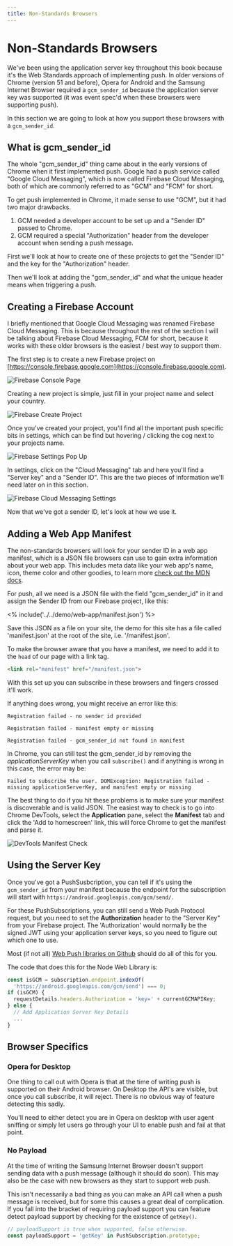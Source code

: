 ```yaml
---
title: Non-Standards Browsers
---
```

# Non-Standards Browsers

We've been using the application server key throughout this book because
it's the Web Standards approach of implementing push. In older
versions of Chrome (version 51 and before), Opera for Android and the
Samsung Internet Browser required a `gcm_sender_id` because the application
server key was supported (it was event spec'd when these browsers were
supporting push).

In this section we are going to look at how you support these browsers
with a `gcm_sender_id`.

## What is gcm_sender_id

The whole "gcm_sender_id" thing came about in the early versions of Chrome
when it first implemented push. Google had a push service called "Google
Cloud Messaging", which is now called Firebase Cloud Messaging, both of which
are commonly referred to as "GCM" and "FCM" for short.

To get push implemented in Chrome, it made sense to use "GCM", but it had
two major drawbacks.

1. GCM needed a developer account to be set up and a "Sender ID" passed to
Chrome.
1. GCM required a special "Authorization" header from the developer account
when sending a push message.

First we'll look at how to create one of these projects to get the
"Sender ID" and the key for the "Authorization" header.

Then we'll look at adding the "gcm_sender_id" and what the unique header
means when triggering a push.

## Creating a Firebase Account

I briefly mentioned that Google Cloud Messaging was renamed Firebase
Cloud Messaging. This is because throughout the rest of the section I will
be talking about Firebase Cloud Messaging, FCM for short, because it works
with these older browsers is the easiest / best way to support them.

The first step is to create a new Firebase project on [https://console.firebase.google.com](https://console.firebase.google.com).

![Firebase Console Page](/images/firebase-setup/01-firbease-console.png)

Creating a new project is simple, just fill in your project name and select
your country.

![Firebase Create Project](/images/firebase-setup/02-firbease-create-project.png)

Once you've created your project, you'll find all the important push specific
bits in settings, which can be find but hovering / clicking the cog next
to your projects name.

![Firebase Settings Pop Up](/images/firebase-setup/05-firebase-project-settings-pop-up-highlight.png)

In settings, click on the "Cloud Messaging" tab and here you'll find a "Server
key" and a "Sender ID". This are the two pieces of information we'll need later
on in this section.

![Firebase Cloud Messaging Settings](/images/firebase-setup/07-firebase-cloud-settings.png)

Now that we've got a sender ID, let's look at how we use it.

## Adding a Web App Manifest

The non-standards browsers will look for your sender ID in a web app manifest,
which is a JSON file browsers can use to gain extra information
about your web app. This includes meta data like your web app's name,
icon, theme color and other goodies, to learn more [check out the
MDN docs](https://developer.mozilla.org/en-US/docs/Web/Manifest).

For push, all we need is a JSON file with the field "gcm_sender_id"
in it and assign the Sender ID from our Firebase project, like this:

<% include('../../demo/web-app/manifest.json') %>

Save this JSON as a file on your site, the demo for this site has a file
called 'manifest.json' at the root of the site, i.e. '/manifest.json'.

To make the browser aware that you have a manifest, we need to add it to
the `head` of our page with a link tag.

```html
<link rel="manifest" href="/manifest.json">
```

With this set up you can subscribe in these browsers and fingers crossed
it'll work.

If anything does wrong, you might receive an error like this:

```
Registration failed - no sender id provided
```

```
Registration failed - manifest empty or missing
```

```
Registration failed - gcm_sender_id not found in manifest
```

In Chrome, you can still test the gcm_sender_id by removing the
*applicationServerKey* when you call `subscribe()` and if anything is wrong
in this case, the error may be:

```
Failed to subscribe the user. DOMException: Registration failed - missing applicationServerKey, and manifest empty or missing
```

The best thing to do if you hit these problems is to make sure your manifest
is discoverable and is valid JSON. The easiest way to check is to go into
Chrome DevTools, select the **Application** pane, select the **Manifest** tab
and click the 'Add to homescreen' link, this will force Chrome to get the
manifest and parse it.

![DevTools Manifest Check](/images/devtools/manifest-check.png)

## Using the Server Key

Once you've got a PushSusbcription, you can tell if it's using the
`gcm_sender_id` from your manifest because the endpoint for the subscription
will start with `https://android.googleapis.com/gcm/send/`.

For these PushSubscriptions, you can still send a Web Push Protocol request,
but you need to set the **Authorization** header to the "Server Key" from your
Firebase project. The 'Authorization' would normally be the signed JWT using
your application server keys, so you need to figure out which one to use.

Most (if not all) [Web Push libraries on Github](https://github.com/web-push-libs/)
should do all of this for you.

The code that does this for the Node Web Library is:

```javascript
const isGCM = subscription.endpoint.indexOf(
  'https://android.googleapis.com/gcm/send') === 0;
if (isGCM) {
  requestDetails.headers.Authorization = 'key=' + currentGCMAPIKey;
} else {
  // Add Application Server Key Details
  ...
}
```

## Browser Specifics

### Opera for Desktop

One thing to call out with Opera is that at the time of writing push is supported
on their Android browser. On Desktop the API's are visible, but once you
call subscribe, it will reject. There is no obvious way of feature detecting
this sadly.

You'll need to either detect you are in Opera on desktop with
user agent sniffing or simply let users go through your UI to enable push
and fail at that point.

### No Payload

At the time of writing the Samsung Internet Browser doesn't support
sending data with a push message (although it should do soon). This may also
be the case with new browsers as they start to support web push.

This isn't necessarily a bad thing as you can make an API call when
a push message is received, but for some this causes a great deal of
complication. If you fall into the bracket of requiring payload support you
can feature detect payload support by checking for the existence of `getKey()`.

```javascript
// payloadSupport is true when supported, false otherwise.
const payloadSupport = 'getKey' in PushSubscription.prototype;
```
